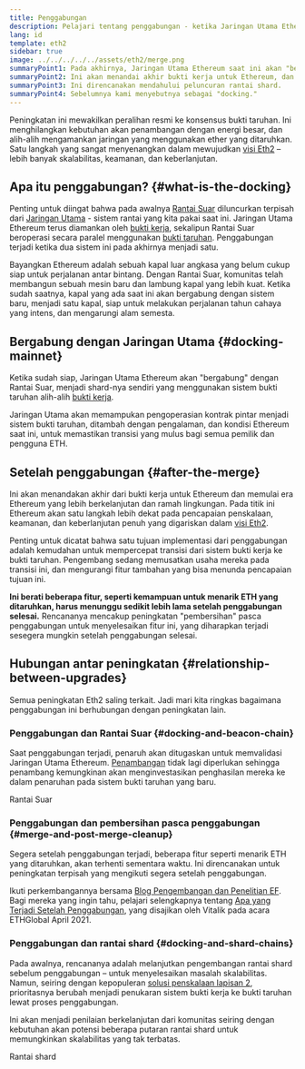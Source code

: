 ```yaml
---
title: Penggabungan
description: Pelajari tentang penggabungan - ketika Jaringan Utama Ethereum bergabung dengan Rantai Suar yang dikoordinasikan sistem bukti penaruhan.
lang: id
template: eth2
sidebar: true
image: ../../../../../assets/eth2/merge.png
summaryPoint1: Pada akhirnya, Jaringan Utama Ethereum saat ini akan "bergabung" dengan sistem bukti taruhan rantai suar.
summaryPoint2: Ini akan menandai akhir bukti kerja untuk Ethereum, dan transisi penuh ke bukti taruhan.
summaryPoint3: Ini direncanakan mendahului peluncuran rantai shard.
summaryPoint4: Sebelumnya kami menyebutnya sebagai "docking."
---
```


<UpgradeStatus dateKey="page-eth2-upgrades-merge-date">
  Peningkatan ini mewakilkan peralihan resmi ke konsensus bukti taruhan. Ini menghilangkan kebutuhan akan penambangan dengan energi besar, dan alih-alih mengamankan jaringan yang menggunakan ether yang ditaruhkan. Satu langkah yang sangat menyenangkan dalam mewujudkan <a href="/eth2/vision/">visi Eth2</a> – lebih banyak skalabilitas, keamanan, dan keberlanjutan.
</UpgradeStatus>

## Apa itu penggabungan? {#what-is-the-docking}

Penting untuk diingat bahwa pada awalnya [Rantai Suar](/eth2/beacon-chain/) diluncurkan terpisah dari [Jaringan Utama](/glossary/#mainnet) - sistem rantai yang kita pakai saat ini. Jaringan Utama Ethereum terus diamankan oleh [bukti kerja](/developers/docs/consensus-mechanisms/pow/), sekalipun Rantai Suar beroperasi secara paralel menggunakan [bukti taruhan](/developers/docs/consensus-mechanisms/pos/). Penggabungan terjadi ketika dua sistem ini pada akhirnya menjadi satu.

Bayangkan Ethereum adalah sebuah kapal luar angkasa yang belum cukup siap untuk perjalanan antar bintang. Dengan Rantai Suar, komunitas telah membangun sebuah mesin baru dan lambung kapal yang lebih kuat. Ketika sudah saatnya, kapal yang ada saat ini akan bergabung dengan sistem baru, menjadi satu kapal, siap untuk melakukan perjalanan tahun cahaya yang intens, dan mengarungi alam semesta.

## Bergabung dengan Jaringan Utama {#docking-mainnet}

Ketika sudah siap, Jaringan Utama Ethereum akan "bergabung" dengan Rantai Suar, menjadi shard-nya sendiri yang menggunakan sistem bukti taruhan alih-alih [bukti kerja](/developers/docs/consensus-mechanisms/pow/).

Jaringan Utama akan memampukan pengoperasian kontrak pintar menjadi sistem bukti taruhan, ditambah dengan pengalaman, dan kondisi Ethereum saat ini, untuk memastikan transisi yang mulus bagi semua pemilik dan pengguna ETH.

## Setelah penggabungan {#after-the-merge}

Ini akan menandakan akhir dari bukti kerja untuk Ethereum dan memulai era Ethereum yang lebih berkelanjutan dan ramah lingkungan. Pada titik ini Ethereum akan satu langkah lebih dekat pada pencapaian penskalaan, keamanan, dan keberlanjutan penuh yang digariskan dalam [visi Eth2](/eth2/vision/).

Penting untuk dicatat bahwa satu tujuan implementasi dari penggabungan adalah kemudahan untuk mempercepat transisi dari sistem bukti kerja ke bukti taruhan. Pengembang sedang memusatkan usaha mereka pada transisi ini, dan mengurangi fitur tambahan yang bisa menunda pencapaian tujuan ini.

**Ini berati beberapa fitur, seperti kemampuan untuk menarik ETH yang ditaruhkan, harus menunggu sedikit lebih lama setelah penggabungan selesai.** Rencananya mencakup peningkatan "pembersihan" pasca penggabungan untuk menyelesaikan fitur ini, yang diharapkan terjadi sesegera mungkin setelah penggabungan selesai.

## Hubungan antar peningkatan {#relationship-between-upgrades}

Semua peningkatan Eth2 saling terkait. Jadi mari kita ringkas bagaimana penggabungan ini berhubungan dengan peningkatan lain.

### Penggabungan dan Rantai Suar {#docking-and-beacon-chain}

Saat penggabungan terjadi, penaruh akan ditugaskan untuk memvalidasi Jaringan Utama Ethereum. [Penambangan](/developers/docs/consensus-mechanisms/pow/mining/) tidak lagi diperlukan sehingga penambang kemungkinan akan menginvestasikan penghasilan mereka ke dalam penaruhan pada sistem bukti taruhan yang baru.

<ButtonLink to="/eth2/beacon-chain/">Rantai Suar</ButtonLink>

### Penggabungan dan pembersihan pasca penggabungan {#merge-and-post-merge-cleanup}

Segera setelah penggabungan terjadi, beberapa fitur seperti menarik ETH yang ditaruhkan, akan terhenti sementara waktu. Ini direncanakan untuk peningkatan terpisah yang mengikuti segera setelah penggabungan.

Ikuti perkembangannya bersama [Blog Pengembangan dan Penelitian EF](https://blog.ethereum.org/category/research-and-development/). Bagi mereka yang ingin tahu, pelajari selengkapnya tentang [Apa yang Terjadi Setelah Penggabungan](https://youtu.be/7ggwLccuN5s?t=101), yang disajikan oleh Vitalik pada acara ETHGlobal April 2021.

### Penggabungan dan rantai shard {#docking-and-shard-chains}

Pada awalnya, rencananya adalah melanjutkan pengembangan rantai shard sebelum penggabungan – untuk menyelesaikan masalah skalabilitas. Namun, seiring dengan kepopuleran [solusi penskalaan lapisan 2](/developers/docs/scaling/#layer-2-scaling), prioritasnya berubah menjadi penukaran sistem bukti kerja ke bukti taruhan lewat proses penggabungan.

Ini akan menjadi penilaian berkelanjutan dari komunitas seiring dengan kebutuhan akan potensi beberapa putaran rantai shard untuk memungkinkan skalabilitas yang tak terbatas.

<ButtonLink to="/eth2/shard-chains/">Rantai shard</ButtonLink>
